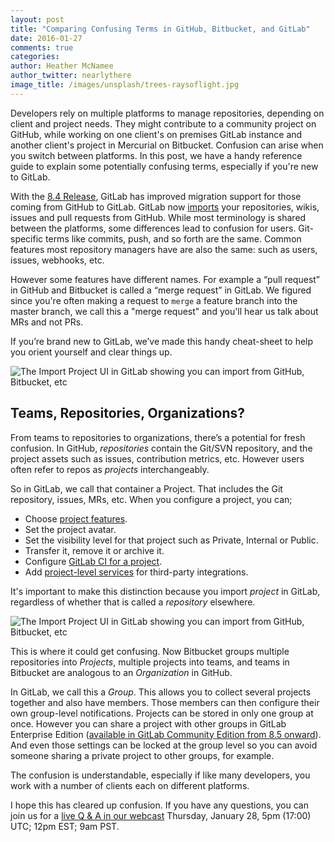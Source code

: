 ```yaml
---
layout: post
title: "Comparing Confusing Terms in GitHub, Bitbucket, and GitLab"
date: 2016-01-27
comments: true
categories:
author: Heather McNamee
author_twitter: nearlythere
image_title: /images/unsplash/trees-raysoflight.jpg
---
```


Developers rely on multiple platforms to manage repositories, depending on
client and project needs.
They might contribute to a community project on GitHub, while working on one
client's on premises GitLab instance and another client's project in Mercurial
on Bitbucket.
Confusion can arise when you switch between platforms.
In this post, we have a handy reference guide to explain
some potentially confusing terms, especially if you're new
to GitLab.

<!--more-->

With the [8.4 Release][release], GitLab has improved migration support for those coming from GitHub to GitLab.
GitLab now [imports][imports] your repositories, wikis, issues and
pull requests from GitHub.
While most terminology is shared
between the platforms, some differences lead to confusion
for users.
Git-specific terms like commits, push, and so forth are the same.
Common features most repository managers have are also the same: such as users, issues, webhooks, etc.

However some features have different names.
For example a “pull request” in GitHub and Bitbucket is called a “merge request” in GitLab.
We figured since you're often making a request to `merge` a feature branch into the master branch, we call this a
"merge request" and you'll hear us talk about MRs and not PRs.

If you’re brand new to GitLab, we’ve made this handy cheat-sheet to help you orient yourself and clear things up.

![The Import Project UI in GitLab showing you can import from GitHub, Bitbucket, etc](/images/blogimages/gitlab-terminology.png)

## Teams, Repositories, Organizations?

From teams to repositories to organizations, there’s a potential for fresh confusion.
In GitHub, *repositories* contain the Git/SVN repository, and the project assets
such as issues, contribution metrics, etc.
However users often refer to repos as *projects* interchangeably.

So in GitLab, we call that container a Project.
That includes the Git repository, issues, MRs, etc.
When you configure a project, you can;

- Choose [project features][projects].
- Set the project avatar.
- Set the visibility level for that project such as Private, Internal or Public.
- Transfer it, remove it or archive it.
- Configure [GitLab CI for a project][gitlabci].
- Add [project-level services][services] for third-party integrations.

It's important to make this distinction because you import *project* in
GitLab, regardless of whether that is called a *repository* elsewhere.

![The Import Project UI in GitLab showing you can import from GitHub, Bitbucket, etc](/images/blogimages/import-project.jpg)

This is where it could get confusing.
Now Bitbucket groups multiple repositories into *Projects*, multiple projects into teams,
and teams in Bitbucket are analogous to an *Organization* in GitHub.

In GitLab, we call this a *Group*.
This allows you to collect several projects together and also have members.
Those members can then configure their own group-level notifications.
Projects can be stored in only one group at once.
However you can share a project with other groups in GitLab Enterprise Edition
([available in GitLab Community Edition from 8.5 onward](https://gitlab.com/gitlab-org/gitlab-ce/issues/12831)).
And even those settings can be locked at the group level so you can avoid
someone sharing a private project to other groups, for example.

The confusion is understandable, especially if like many developers,
you work with a number of clients each on different platforms.

I hope this has cleared up confusion. If you have any questions,
you can join us for a [live Q & A in our webcast][webcast] Thursday, January 28, 5pm (17:00) UTC; 12pm EST; 9am PST.

[imports]: http://doc.gitlab.com/ce/workflow/importing/import_projects_from_github.html "Importing from GitHub to GitLab"
[services]: http://doc.gitlab.com/ce/project_services/project_services.html "Configure Services for Projects"
[gitlabci]: http://doc.gitlab.com/ce/ci/yaml/README.html "configure GitLab CI"
[projects]: http://doc.gitlab.com/ce/workflow/project_features.html "Documentation of Project features"
[webcast]: http://page.gitlab.com/Jan282016Webcast.html "Webcast: 8.4 Feature Walk-through"
[release]: https://about.gitlab.com/2016/01/22/gitlab-8-4-released/ "Announcing GitLab's 50th Release: 8.4"
[bitbucket]: https://blog.bitbucket.org/2016/01/21/distributed-teams-can-now-build-faster-with-bitbucket/ "Bitbucket announces Projects"
